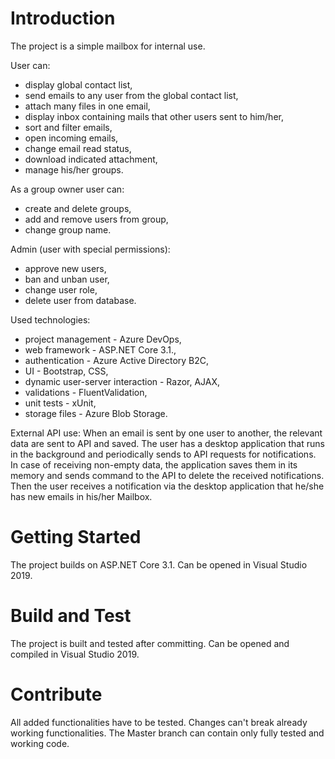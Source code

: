 # Introduction 
The project is a simple mailbox for internal use.
 
User can:
- display global contact list,
- send emails to any user from the global contact list,
- attach many files in one email,
- display inbox containing mails that other users sent to him/her,
- sort and filter emails,
- open incoming emails,
- change email read status,
- download indicated attachment,
- manage his/her groups.

As a group owner user can:
- create and delete groups,
- add and remove users from group,
- change group name.

Admin (user with special permissions):
- approve new users,
- ban and unban user,
- change user role,
- delete user from database.

Used technologies:
- project management - Azure DevOps,
- web framework - ASP.NET Core 3.1.,
- authentication - Azure Active Directory B2C,
- UI - Bootstrap, CSS,
- dynamic user-server interaction - Razor, AJAX,
- validations - FluentValidation,
- unit tests - xUnit,
- storage files - Azure Blob Storage.

External API use:
When an email is sent by one user to another, the relevant data are sent to API and saved.
The user has a desktop application that runs in the background and periodically sends to API requests for notifications.
In case of receiving non-empty data, the application saves them in its memory and sends command to the API to delete the received notifications.
Then the user receives a notification via the desktop application that he/she has new emails in his/her Mailbox.

# Getting Started
The project builds on ASP.NET Core 3.1. Can be opened in Visual Studio 2019.

# Build and Test
The project is built and tested after committing. Can be opened and compiled in Visual Studio 2019.

# Contribute
All added functionalities have to be tested. Changes can't break already working functionalities. The Master branch can contain only fully tested and working code.